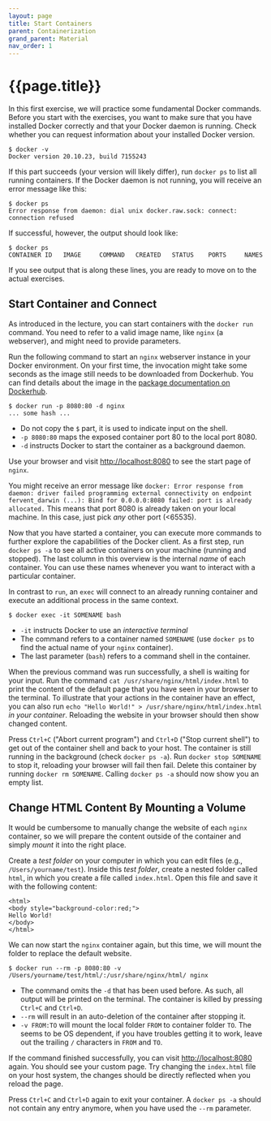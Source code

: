 ```yaml
---
layout: page
title: Start Containers
parent: Containerization
grand_parent: Material
nav_order: 1
---
```


# {{page.title}}

In this first exercise, we will practice some fundamental Docker commands.
Before you start with the exercises, you want to make sure that you have installed Docker correctly and that your Docker daemon is running.
Check whether you can request information about your installed Docker version.

    $ docker -v
    Docker version 20.10.23, build 7155243

If this part succeeds (your version will likely differ), run `docker ps` to list all running containers.
If the Docker daemon is not running, you will receive an error message like this:

    $ docker ps
    Error response from daemon: dial unix docker.raw.sock: connect: connection refused

If successful, however, the output should look like:

    $ docker ps
    CONTAINER ID   IMAGE     COMMAND   CREATED   STATUS    PORTS     NAMES

If you see output that is along these lines, you are ready to move on to the actual exercises.


## Start Container and Connect

As introduced in the lecture, you can start containers with the `docker run` command.
You need to refer to a valid image name, like `nginx` (a webserver), and might need to provide parameters.

Run the following command to start an `nginx` webserver instance in your Docker environment.
On your first time, the invocation might take some seconds as the image still needs to be downloaded from Dockerhub.
You can find details about the image in the [package documentation on Dockerhub](https://hub.docker.com/_/nginx/).

    $ docker run -p 8080:80 -d nginx
    ... some hash ...

- Do not copy the `$` part, it is used to indicate input on the shell.
- `-p 8080:80` maps the exposed container port 80 to the local port 8080.
- `-d` instructs Docker to start the container as a background daemon.

Use your browser and visit [http://localhost:8080](http://localhost:8080) to see the start page of `nginx`.

You might receive an error message like `docker: Error response from daemon: driver failed programming external connectivity on endpoint fervent_darwin (...): Bind for 0.0.0.0:8080 failed: port is already allocated.` This means that port 8080 is already taken on your local machine.
In this case, just pick *any* other port (<65535).

Now that you have started a container, you can execute more commands to further explore the capabilities of the Docker client.
As a first step, run `docker ps -a` to see all active containers on your machine (running and stopped). The last column in this overview is the internal *name* of each container. You can use these names whenever you want to interact with a particular container.

In contrast to `run`, an `exec` will connect to an already running container and execute an additional process in the same context.

    $ docker exec -it SOMENAME bash

- `-it` instructs Docker to use an *interactive terminal*
- The command refers to a container named `SOMENAME` (use `docker ps` to find the actual name of your `nginx` container).
- The last parameter (`bash`) refers to a command shell in the container.

When the previous command was run successfully, a shell is waiting for your input.
Run the command `cat /usr/share/nginx/html/index.html` to print the content of the default page that you have seen in your browser to the terminal.
To illustrate that your actions in the container have an effect, you can also run `echo "Hello World!" > /usr/share/nginx/html/index.html` *in your container*.
Reloading the website in your browser should then show changed content.

Press `Ctrl+C` ("Abort current program") and `Ctrl+D` ("Stop current shell") to get out of the container shell and back to your host.
The container is still running in the background (check `docker ps -a`).
Run `docker stop SOMENAME` to stop it, reloading your browser will fail then fail.
Delete this container by running `docker rm SOMENAME`.
Calling `docker ps -a` should now show you an empty list.



## Change HTML Content By Mounting a Volume

It would be cumbersome to manually change the website of each `nginx` container, so we will prepare the content outside of the container and simply *mount* it into the right place.

Create a *test folder* on your computer in which you can edit files (e.g., `/Users/yourname/test`). Inside this *test folder*, create a nested folder called `html`, in which you create a file called `index.html`.
Open this file and save it with the following content:

    <html>
    <body style="background-color:red;">
    Hello World!
    </body>
    </html>

We can now start the `nginx` container again, but this time, we will mount the folder to replace the default website.

    $ docker run --rm -p 8080:80 -v /Users/yourname/test/html/:/usr/share/nginx/html/ nginx

- The command omits the `-d` that has been used before. As such, all output will be printed on the terminal. The container is killed by pressing `Ctrl+C` and `Ctrl+D`.
- `--rm` will result in an auto-deletion of the container after stopping it.
- `-v FROM:TO` will mount the local folder `FROM` to container folder `TO`. The seems to be OS dependent, if you have troubles getting it to work, leave out the trailing `/` characters in `FROM` and `TO`.

If the command finished successfully, you can visit [http://localhost:8080](http://localhost:8080) again.
You should see your custom page.
Try changing the `index.html` file on your host system, the changes should be directly reflected when you reload the page.

Press `Ctrl+C` and `Ctrl+D` again to exit your container.
A `docker ps -a` should not contain any entry anymore, when you have used the `--rm` parameter.


